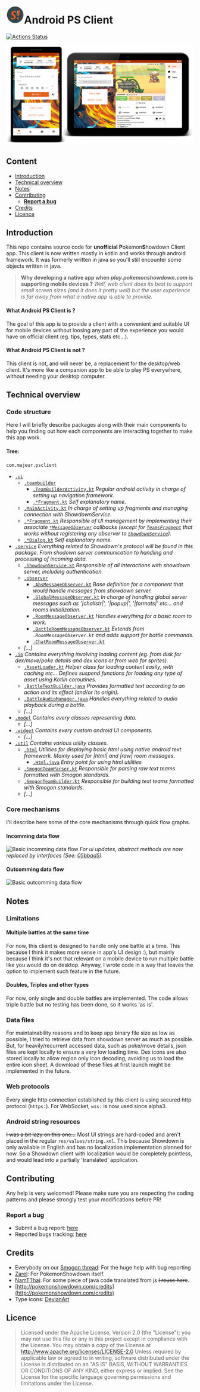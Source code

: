 # <img alt="Unofficial PS client icon" src="web/icon-psclient.png" width="48"></img>Android PS Client
[![Actions Status](https://github.com/MajeurAndroid/Android-Unofficial-Showdown-Client/workflows/Build/badge.svg)](https://github.com/MajeurAndroid/Android-Unofficial-Showdown-Client/actions)

![Demo Image](web/demo-psclient.png)

## Content
* [Introduction](#introduction)
* [Technical overview](#technical-overview)
* [Notes](#notes)
* [Contributing](#contributing)
  * [**Report a bug**](#report-a-bug)
* [Credits](#credits)
* [Licence](#licence)

## Introduction
This repo contains source code for **unofficial** **P**okemon**S**howdown Client app. 
This client is now written mostly in kotlin and works through android framework. It was formerly written in java so you'll still encounter some objects written in java.
> **Why developing a native app when _play.pokemonshowdown.com_ is supporting mobile devices ?**
*Well, web client does its best to support small screen sizes (and it does it pretty well) but the user experience is far away from what a native app is able to provide.*
#### What Android PS Client is ?
The goal of this app is to provide a client with a convenient and suitable UI for mobile devices without loosing any part of the experience you would have on official client (eg. tips, types, stats etc...). 

#### What Android PS Client is not ?
This client is not, and will never be, a replacement for the desktop/web client. It's more like a companion app to be able to play PS everywhere, without needing your desktop computer.

## Technical overview
### Code structure
Here I will briefly describe packages along with their main components to help you finding out how each components are interacting together to make this app work.

#### Tree:
`com.majeur.psclient`
 - [`.ui`](psclient/src/main/java/com/majeur/psclient/ui)
 	- [`.teambuilder`](psclient/src/main/java/com/majeur/psclient/ui/teambuilder)
	 	- [`.TeamBuilderActivity.kt`](psclient/src/main/java/com/majeur/psclient/ui/teambuilder/TeamBuilderActivity.kt)
			*Regular android activity in charge of setting up navigation framework.*
	 	- [`.*Fragment.kt`](psclient/src/main/java/com/majeur/psclient/ui/teambuilder)
			*Self explanatory name.*
	- [`.MainActivity.kt`](psclient/src/main/java/com/majeur/psclient/ui/MainActivity.kt)
		*In charge of setting up fragments and managing connection with ShowdownService.*
	- [`.*Fragment.kt`](psclient/src/main/java/com/majeur/psclient/ui)
		*Responsible of UI management by implementing their associate [`*MessageObserver`](psclient/src/main/java/com/majeur/psclient/service) callbacks (except for [`TeamsFragment`](psclient/src/main/java/com/majeur/psclient/ui/TeamsFragment.kt) that works without registering any observer to [`ShowdownService`](psclient/src/main/java/com/majeur/psclient/service/ShowdownService.kt)).*
	- [`.*Dialog.kt`](psclient/src/main/java/com/majeur/psclient)
	*Self explanatory name.*
 - [`.service`](psclient/src/main/java/com/majeur/psclient/service)
	*Everything related to Showdown's protocol will be found in this package. From shodown server communication to handling and processing of incoming data.*
	- [`.ShowdownService.kt`](psclient/src/main/java/com/majeur/psclient/service/ShowdownService.kt)
		*Responsible of all interactions with showdown server, including authentication.*
	- [`.observer`](psclient/src/main/java/com/majeur/psclient/service/observer)
		- [`.AbsMessageObserver.kt`](psclient/src/main/java/com/majeur/psclient/service/observer/AbsMessageObserver.kt)
            		*Base definition for a component that would handle messages from showdown server.*
		- [`.GlobalMessageObserver.kt`](psclient/src/main/java/com/majeur/psclient/service/observer/GlobalMessageObserver.kt)
            		*In charge of handling global server messages such as '|challstr|', '|popup|', '|formats|' etc... and rooms initialization.*
		- [`.RoomMessageObserver.kt`](psclient/src/main/java/com/majeur/psclient/service/observer/RoomMessageObserver.kt)
            		*Handles everything for a basic room to work.*
		- [`.BattleRoomMessageObserver.kt`](psclient/src/main/java/com/majeur/psclient/service/observer/BattleRoomMessageObserver.kt)
            		*Extends from `.RoomMessageObserver.kt` and adds support for battle commands.*
		- [`.ChatRoomMessageObserver.kt`](psclient/src/main/java/com/majeur/psclient/service/observer/ChatRoomMessageObserver.kt)
	- *[...]*
 - [`.io`](psclient/src/main/java/com/majeur/psclient/io)
	*Contains everything involving loading content (eg. from disk for dex/move/poke details and dex icons or from web for sprites).*
	- [`.AssetLoader.kt`](psclient/src/main/java/com/majeur/psclient/io/AssetLoader.kt)
		*Helper class for loading content easily, with caching etc... Defines suspend functions for loading any type of asset using Kotlin coroutines.*
	- [`.BattleTextBuilder.java`](psclient/src/main/java/com/majeur/psclient/io/BattleTextBuilder.java)
		*Provides formatted text according to an action and its effect (and/or its origin).*
	- [`.BattleAudioManager.java`](psclient/src/main/java/com/majeur/psclient/io/BattleAudioManager.java)
		*Handles everything related to audio playback during a battle.*
	- *[...]*
 - [`.model`](psclient/src/main/java/com/majeur/psclient/model)
	*Contains every classes representing data.*
	- *[...]*
 - [`.widget`](psclient/src/main/java/com/majeur/psclient/widget)
	*Contains every custom android UI components.*
	- *[...]*
- [`.util`](psclient/src/main/java/com/majeur/psclient/util)
	*Contains various utility classes.*
	- [`.html`](psclient/src/main/java/com/majeur/psclient/util/html)
		*Utilities for displaying basic html using native android text framework. Mainly used for |html| and |raw| room messages.*
		- [`.Html.java`](psclient/src/main/java/com/majeur/psclient/util/html/Html.java)
			*Entry point for using html utilities*
	- [`.SmogonTeamParser.kt`](psclient/src/main/java/com/majeur/psclient/util/SmogonTeamParser.kt)
		*Responsible for parsing raw text teams formatted with Smogon standards.*
	- [`.SmogonTeamBuilder.kt`](psclient/src/main/java/com/majeur/psclient/util/SmogonTeamBuilder.kt)
		*Responsible for building text teams formatted with Smogon standards.*
	- *[...]*
### Core mechanisms
I'll describe here some of the core mechanisms through quick flow graphs.
#### Incomming data flow
![Basic incomming data flow](https://g.gravizo.com/svg?%20digraph%20G%20%7B%0A%20%20%20%20rankdir%3DLR%3B%0A%20%20%20%20node%20%5Bshape%3Dbox%5D%3B%0A%20%20%20%20n1%20%5Blabel%3D%22Showdown%5Cnserver%22%20style%3Ddotted%5D%3B%0A%20%20%20%20n2%20%5Blabel%3D%22Showdown%20service%5Cn%E2%80%94%5CnReads%20raw%20data%20from%20socket%2C%20then%5Cncreates%20ServerMessage%20object%20and%5Cndispatch%20it%20to%20observers%22%5D%20%3B%0A%20%20%20%20n3%20%5Blabel%3D%22Message%20observers%5Cn%E2%80%94%5CnProcesses%20server's%20messages%20and%20define%5Cnabstract%20methods%20for%20UI%20updates%22%5D%20%3B%0A%20%20%20%20n4%20%5Blabel%3D%22Fragments%5Cn%E2%80%94%5CnImplements%20observer's%20abstract%5Cnmethods%20to%20update%20UI%20state%22%5D%20%3B%0A%0A%20%20%20%20n1%20-%3E%20n2%20%5Blabel%3D%22ws%5Cnprotocol%22%20dir%3Dboth%20style%3Ddotted%5D%3B%0A%20%20%20%20n2%20-%3E%20n3%20%5Blabel%3D%22registration%5Cnmechanism%22%5D%3B%0A%20%20%20%20n3%20-%3E%20n4%20%5Blabel%3D%22abstract%5Cnmethods%22%5D%3B%0A%7D)
*For ui updates, abstract methods are now replaced by interfaces (See: [05bbad5](https://github.com/MajeurAndroid/Android-Unofficial-Showdown-Client/commit/05bbad5a4f6f58dab04367ba9a314cbedbb97373)).*
#### Outcomming data flow
![Basic outcomming data flow](https://g.gravizo.com/svg?%20digraph%20G%20%7B%0Arankdir%3DLR%3B%0Anode%20%5Bshape%3Dbox%5D%3B%0An1%20%5Blabel%3D%22Showdown%5Cnserver%22%20style%3Ddotted%5D%3B%0An2%20%5Blabel%3D%22Showdown%20service%5Cn%E2%80%94%5CnFormats%20and%20sends%5Cndata%20to%20server%20through%20the%20socket%22%5D%20%3B%0An3%20%5Blabel%3D%22Fragments%5Cn%E2%80%94%5CnCreates%20appropriate%20command%5Cnwith%20its%20arguments%22%5D%20%3B%0An4%20%5Blabel%3D%22UI%5Cn%E2%80%94%5CnReacts%20to%20user's%20inputs%22%5D%20%3B%0An5%20%5Blabel%3D%22Initialization%5Cn%E2%80%94%5CnMakes%20authentication%20related%5Cncommands%20at%20launch%22%5D%20%3B%0An5%20-%3E%20n3%20%5Blabel%3D%22%22%5D%3B%0An4%20-%3E%20n3%20%5Blabel%3D%22view%20callbacks%22%5D%3B%0An3%20-%3E%20n2%20%5Blabel%3D%22direct%20call%5Cn(bound%20service)%22%5D%3B%0An2%20-%3E%20n1%20%5Blabel%3D%22ws%5Cnprotocol%22%20dir%3Dboth%20style%3Ddotted%5D%3B%0A%7D)
## Notes
### Limitations
#### Multiple battles at the same time
For now, this client is designed to handle only one battle at a time. This because I think it makes more sense in app's UI design :), but mainly because I think it's not that relevant on a mobile device to run multiple battle like you would do on desktop. 
Anyway, I wrote code in a way that leaves the option to implement such feature in the future.
#### Doubles, Triples and other types
For now, only single and double battles are implemented. The code allows triple battle but no testing has been done, so it works 'as is'.
### Data files
For maintainability reasons and to keep app binary file size as low as possible, I tried to retrieve data from showdown server as much as possible. But, for heavily/recurrent accessed data, such as poke/move details, json files are kept locally to ensure a very low loading time. Dex icons are also stored locally to allow region only icon decoding, avoiding us to load the entire icon sheet.
A download of these files at first launch might be implemented in the future.
### Web protocols
Every single http connection established by this client is using secured http protocol (`https:`). For WebSocket, `wss:` is now used since alpha3.
### Android string resources
~~I was a bit lazy on this one...~~ Most UI strings are hard-coded and aren't placed in the regular `res/values/string.xml`. This because Showdown is only available in English and has no localization implementation planned for now. So a Showdown client with localization would be completely pointless, and would lead into a partially 'translated' application.
## Contributing
Any help is very welcomed! Please make sure you are respecting the coding patterns and please strongly test your modifications before PR!
### Report a bug
 - Submit a bug report: [here](https://forms.gle/tqSeeZ9De3ik97CK8)
 - Reported bugs tracking: [here](https://docs.google.com/spreadsheets/d/1oC0m5SJEqx9HMXOAIHcgoa92B2CP69SmSuwHKR7v-X0/edit?usp=sharing)
## Credits
 - Everybody on our [Smogon thread](https://www.smogon.com/forums/threads/alpha02-need-testers-unofficial-showdown-android-client.3654298): For the huge help with bug reporting
 - [Zarel](https://github.com/Zarel): For PokemonShowdown itself.
 - [NamTThai](https://github.com/NamTThai): For some piece of java code translated from js ~~I reuse here~~.
 - [http://pokemonshowdown.com/credits](http://pokemonshowdown.com/credits)
 - Type icons: [DevianArt](https://www.deviantart.com/majeur01/art/Pokemon-Types-Icons-819866719)
## Licence
> Licensed under the Apache License, Version 2.0 (the "License");
   you may not use this file or any in this project except in compliance with the License.
   You may obtain a copy of the License at
> http://www.apache.org/licenses/LICENSE-2.0
> Unless required by applicable law or agreed to in writing, software
   distributed under the License is distributed on an "AS IS" BASIS,
   WITHOUT WARRANTIES OR CONDITIONS OF ANY KIND, either express or implied.
   See the License for the specific language governing permissions and
   limitations under the License.
